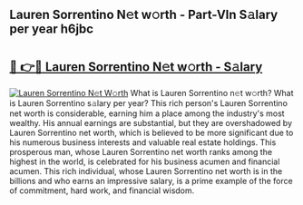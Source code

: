 ## Lauren Sorrentino N𝚎t w𝚘rth - Part-VIn S𝚊lary per year h6jbc

# <h2><a href="http://gc1iiz.nevu.top/?p=Lauren+Sorrentino">🔗 👉🔴 Lauren Sorrentino N𝚎t w𝚘rth - S𝚊lary</a></h2>

[![Lauren Sorrentino N𝚎t W𝚘rth](https://i.imgur.com/Oavwk0R.jpeg)](http://gc1iiz.nevu.top/?p=Lauren+Sorrentino)
What is Lauren Sorrentino n𝚎t w𝚘rth? What is Lauren Sorrentino s𝚊lary per year?
This rich person's Lauren Sorrentino net worth is considerable, earning him a place among the industry's most wealthy. His annual earnings are substantial, but they are overshadowed by Lauren Sorrentino net worth, which is believed to be more significant due to his numerous business interests and valuable real estate holdings. This prosperous man, whose Lauren Sorrentino net worth ranks among the highest in the world, is celebrated for his business acumen and financial acumen. This rich individual, whose Lauren Sorrentino net worth is in the billions and who earns an impressive salary, is a prime example of the force of commitment, hard work, and financial wisdom.
